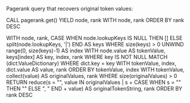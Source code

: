 Pagerank query that recovers original token values:

CALL pagerank.get() YIELD node, rank
WITH node, rank
ORDER BY rank DESC

WITH node, rank,
CASE WHEN node.lookupKeys IS NULL THEN [] ELSE split(node.lookupKeys, '|') END AS keys
WHERE size(keys) > 0
UNWIND range(0, size(keys)-1) AS index
WITH node.value AS tokenValue, keys[index] AS key, index, rank
WHERE key IS NOT NULL
MATCH (dict:ValueDictionary)
WHERE dict.key = key
WITH tokenValue, index, dict.value AS value, rank
ORDER BY tokenValue, index
WITH tokenValue, collect(value) AS originalValues, rank
WHERE size(originalValues) > 0
RETURN reduce(s = "", value IN originalValues | s +
CASE WHEN s = "" THEN "" ELSE ", " END +
value) AS originalTokenString, rank
ORDER BY rank DESC
